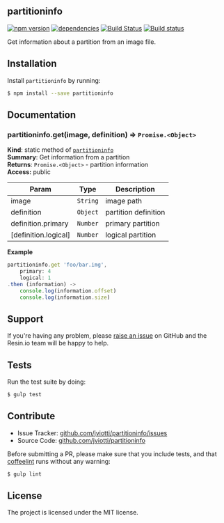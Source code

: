 partitioninfo
-------------

[![npm version](https://badge.fury.io/js/partitioninfo.svg)](http://badge.fury.io/js/partitioninfo)
[![dependencies](https://david-dm.org/jviotti/partitioninfo.png)](https://david-dm.org/jviotti/partitioninfo.png)
[![Build Status](https://travis-ci.org/jviotti/partitioninfo.svg?branch=master)](https://travis-ci.org/jviotti/partitioninfo)
[![Build status](https://ci.appveyor.com/api/projects/status/udif66t2rsxb43xt?svg=true)](https://ci.appveyor.com/project/jviotti/partitioninfo)

Get information about a partition from an image file.

Installation
------------

Install `partitioninfo` by running:

```sh
$ npm install --save partitioninfo
```

Documentation
-------------

<a name="module_partitioninfo.get"></a>
### partitioninfo.get(image, definition) ⇒ <code>Promise.&lt;Object&gt;</code>
**Kind**: static method of <code>[partitioninfo](#module_partitioninfo)</code>  
**Summary**: Get information from a partition  
**Returns**: <code>Promise.&lt;Object&gt;</code> - partition information  
**Access:** public  

| Param | Type | Description |
| --- | --- | --- |
| image | <code>String</code> | image path |
| definition | <code>Object</code> | partition definition |
| definition.primary | <code>Number</code> | primary partition |
| [definition.logical] | <code>Number</code> | logical partition |

**Example**  
```js
partitioninfo.get 'foo/bar.img',
	primary: 4
	logical: 1
.then (information) ->
	console.log(information.offset)
	console.log(information.size)
```

Support
-------

If you're having any problem, please [raise an issue](https://github.com/jviotti/partitioninfo/issues/new) on GitHub and the Resin.io team will be happy to help.

Tests
-----

Run the test suite by doing:

```sh
$ gulp test
```

Contribute
----------

- Issue Tracker: [github.com/jviotti/partitioninfo/issues](https://github.com/jviotti/partitioninfo/issues)
- Source Code: [github.com/jviotti/partitioninfo](https://github.com/jviotti/partitioninfo)

Before submitting a PR, please make sure that you include tests, and that [coffeelint](http://www.coffeelint.org/) runs without any warning:

```sh
$ gulp lint
```

License
-------

The project is licensed under the MIT license.
